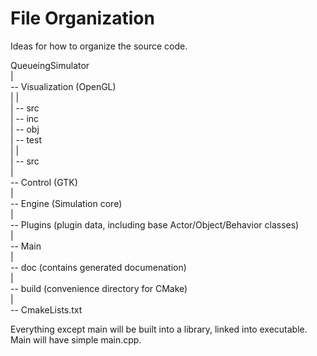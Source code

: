 # File Organization #
Ideas for how to organize the source code.

QueueingSimulator  
  |  
  -- Visualization  (OpenGL)  
  |   |  
  |   -- src  
  |   -- inc  
  |   -- obj  
  |   -- test  
  |      |  
  |      -- src  
  |  
  -- Control (GTK)  
  |  
  -- Engine (Simulation core)  
  |  
  -- Plugins (plugin data, including base Actor/Object/Behavior classes)  
  |  
  -- Main  
  |  
  -- doc (contains generated documenation)  
  |  
  -- build (convenience directory for CMake)  
  |  
  -- CmakeLists.txt  

Everything except main will be built into a library, linked into executable. Main will have simple main.cpp.

